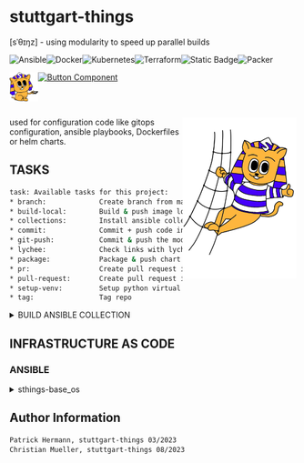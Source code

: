 # stuttgart-things

[sˈθɪŋz] - using modularity to speed up parallel builds

<img alt="Ansible" src="https://img.shields.io/badge/ansible-%231A1918.svg?style=for-the-badge&logo=ansible&logoColor=white"/><img alt="Docker" src="https://img.shields.io/badge/docker-%230db7ed.svg?style=for-the-badge&logo=docker&logoColor=white"/><img alt="Kubernetes" src="https://img.shields.io/badge/kubernetes-%23326ce5.svg?style=for-the-badge&logo=kubernetes&logoColor=white"/><img alt="Terraform" src="https://img.shields.io/badge/terraform-%235835CC.svg?style=for-the-badge&logo=terraform&logoColor=white"/><img alt="Static Badge" src="https://img.shields.io/badge/CROSSPLANE-%2322ADF6?style=for-the-badge&logoColor=white&labelColor=orange&color=orange">![Packer](https://img.shields.io/badge/packer-%23E7EEF0.svg?style=for-the-badge&logo=packer&logoColor=%2302A8EF)


<img src="https://github.com/stuttgart-things/docs/blob/main/hugo/sthings-remote.png" align="left" width="50">

[![Button Component](https://readme-components.vercel.app/api?component=button&text=Stuttgart-Things-Blog&fill=linear-gradient%2862deg%2C%20%238EC5FC%200%25%2C%20%23E0C3FC%20100%25%29%3B%0A&scale=large)](https://stuttgart-things.github.io/stuttgart-things/)


</br></br>

<img src="https://github.com/stuttgart-things/docs/blob/main/hugo/sthings-boat.png" alt="GeeksforGeeks logo" align="right" width="200">


used for configuration code like gitops configuration, ansible playbooks, Dockerfiles or helm charts.

## TASKS

```bash
task: Available tasks for this project:
* branch:             Create branch from main
* build-local:        Build & push image local
* collections:        Install ansible collections
* commit:             Commit + push code into branch
* git-push:           Commit & push the module
* lychee:             Check links with lychee
* package:            Package & push chart
* pr:                 Create pull request into main
* pull-request:       Create pull request into main
* setup-venv:         Setup python virtual environment
* tag:                Tag repo
```


<details><summary>BUILD ANSIBLE COLLECTION</summary>

```bash
task branch
<CHANGES AT ansible/collections/..>
task pr
```

</details>

## INFRASTRUCTURE AS CODE

### ANSIBLE

<details><summary>sthings-base_os</summary>

#### INSTALL

[CHECK RELEASES](https://github.com/stuttgart-things/stuttgart-things/releases)

```bash
# INSTALL ROLE - EXAMPLE VERSION
COLLECTION_VERSION=0.1.8
ansible-galaxy collection install -f \
https://github.com/stuttgart-things/stuttgart-things/releases/download/${COLLECTION_VERSION}/sthings-base_os-${COLLECTION_VERSION}.tar.gz
```


#### DEPLOY BINARIES (DEV-MACHINE PROFILE)

```bash
ansible-playbook sthings.base_os.download_install_binaries \
-i inv -vv \
-e target_host=all \
-e profile=dev \
-vv
```

</details>

Author Information
------------------

```bash
Patrick Hermann, stuttgart-things 03/2023
Christian Mueller, stuttgart-things 08/2023
```

